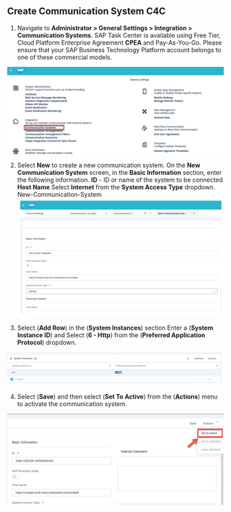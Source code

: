 ## Create Communication System C4C

1.	Navigate to **Administrator > General Settings > Integration > Communication Systems**. 
SAP Task Center is available using Free Tier, Cloud Platform Enterprise Agreement **CPEA** and Pay-As-You-Go. Please ensure that your SAP Business Technology Platform account belongs to one of these commercial models.

![Communication_System](images/Communication-System.png)



2.	Select **New** to create a new communication system.
On the **New Communication System** screen, in the **Basic Information** section, enter the following information.
**ID** - ID or name of the system to be connected
**Host Name**
Select **Internet** from the **System Access Type** dropdown.
New-Communication-System
![New-Communication_System](images/New-Communication-System.png)

3.	Select (**Add Row**) in the (**System Instances**) section
Enter a (**System Instance ID**) and Select (**6 - Http**) from the (**Preferred Application Protocol**) dropdown.

![Select-http](images/admin-create-comm-sys-slect-http.jpg)


4.	Select (**Save**) and then select (**Set To Active**) from the (**Actions**) menu to activate the communication system.

![Set-active](images/set-active.jpg)
